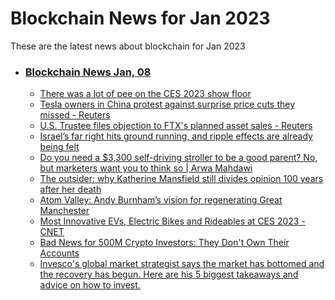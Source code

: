 # Blockchain News for Jan 2023
These are the latest news about blockchain for Jan 2023
- ### [Blockchain News Jan, 08](./08)
    - [There was a lot of pee on the CES 2023 show floor](https://www.engadget.com/urine-analysis-tech-ces-2023-roundup-150012618.html) 
    - [Tesla owners in China protest against surprise price cuts they missed - Reuters](https://www.reuters.com/business/autos-transportation/tesla-owners-china-protest-against-surprise-price-cuts-they-missed-2023-01-07/) 
    - [U.S. Trustee files objection to FTX's planned asset sales - Reuters](https://www.reuters.com/business/finance/us-trustee-files-objection-ftxs-planned-asset-sales-2023-01-07/) 
    - [Israel’s far right hits ground running, and ripple effects are already being felt](https://www.theguardian.com/world/2023/jan/07/israel-far-right-ultranationalist-hits-ground-running-and-ripple-effects-are-being-felt) 
    - [Do you need a $3,300 self-driving stroller to be a good parent? No, but marketers want you to think so | Arwa Mahdawi](https://www.theguardian.com/commentisfree/2023/jan/07/do-you-need-a-3300-self-driving-stroller-to-be-a-good-parent-no-but-marketers-want-you-to-think-so) 
    - [The outsider: why Katherine Mansfield still divides opinion 100 years after her death](https://www.theguardian.com/books/2023/jan/07/the-outsider-why-katherine-mansfield-divided-opinion) 
    - [Atom Valley: Andy Burnham’s vision for regenerating Great Manchester](https://www.theguardian.com/business/2023/jan/07/atom-valley-andy-burnhams-vision-for-regenerating-great-manchester) 
    - [Most Innovative EVs, Electric Bikes and Rideables at CES 2023 - CNET](https://www.cnet.com/roadshow/news/most-innovative-evs-electric-bikes-and-rideables-at-ces-2023/) 
    - [Bad News for 500M Crypto Investors: They Don't Own Their Accounts](https://news.slashdot.org/story/23/01/07/1414203/bad-news-for-500m-crypto-investors-they-dont-own-their-accounts) 
    - [Invesco's global market strategist says the market has bottomed and the recovery has begun. Here are his 5 biggest takeaways and advice on how to invest.](https://markets.businessinsider.com/news/stocks/how-to-invest-stock-market-outlook-bonds-bitcoin-emerging-markets-2023-1) 
